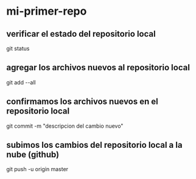 # mi-primer-repo

## verificar el estado del repositorio local
git status
## agregar los archivos nuevos al repositorio local
git add --all
## confirmamos los archivos nuevos en el repositorio local
git commit -m "descripcion del cambio nuevo"
## subimos los cambios del repositorio local a la nube (github)
git push -u origin master